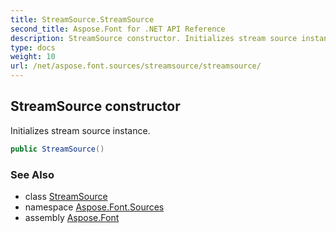 ```yaml
---
title: StreamSource.StreamSource
second_title: Aspose.Font for .NET API Reference
description: StreamSource constructor. Initializes stream source instance
type: docs
weight: 10
url: /net/aspose.font.sources/streamsource/streamsource/
---
```

## StreamSource constructor

Initializes stream source instance.

```csharp
public StreamSource()
```

### See Also

* class [StreamSource](../)
* namespace [Aspose.Font.Sources](../../../aspose.font.sources/)
* assembly [Aspose.Font](../../../)


